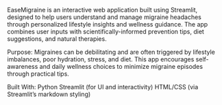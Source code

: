 EaseMigraine is an interactive web application built using Streamlit, designed to help users understand and
manage migraine headaches through personalized lifestyle insights and wellness guidance. The app
combines user inputs with scientifically-informed prevention tips, diet suggestions, and natural therapies.

 Purpose:
Migraines can be debilitating and are often triggered by lifestyle imbalances, poor hydration, stress, and diet. This app encourages self-awareness and daily wellness choices to minimize migraine episodes through practical tips.

Built With:
Python
Streamlit (for UI and interactivity)
HTML/CSS (via Streamlit’s markdown styling)

